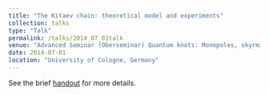 ```yaml
---
title: "The Kitaev chain: theoretical model and experiments"
collection: talks
type: "Talk"
permalink: /talks/2014_07_01talk
venue: "Advanced Seminar (Oberseminar) Quantum knots: Monopoles, skyrmions, and Majorana fermions in condensed matter systems"
date: 2014-07-01
location: "University of Cologne, Germany"
---
```


See the brief [handout](http://www.thp.uni-koeln.de/trebst/Lectures/Seminar14/Handout8.pdf) for more details.
